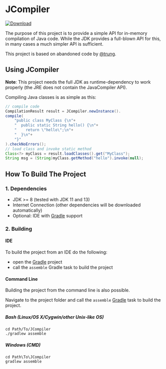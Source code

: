 # JCompiler 
[ ![Download](https://api.bintray.com/packages/miho/JCompiler/JCompiler/images/download.svg) ](https://bintray.com/miho/JCompiler/JCompiler/_latestVersion)

The purpose of this project is to provide a simple API for in-memory compilation of Java code. While the JDK provides a full-blown API for this, in many cases a much simpler API is sufficient.

This project is based on abandoned code by [@trung](https://github.com/trung/InMemoryJavaCompiler).

## Using JCompiler

**Note**: This project needs the full JDK as runtime-dependency to work properly (the JRE does not contain the JavaCompiler API).

Compiling Java classes is as simple as this:

```java
// compile code
CompilationResult result = JCompiler.newInstance().
compile(
    "public class MyClass {\n"+
    "  public static String hello() {\n"+
    "    return \"hello\";\n"+
    "  }\n"+
    "}"
).checkNoErrors();
// load class and invoke static method
Class<?> myClass = result.loadClasses().get("MyClass");    
String msg = (String)myClass.getMethod("hello").invoke(null);          
```

## How To Build The Project

### 1. Dependencies

- JDK >= 8 (tested with JDK 11 and 13)
- Internet Connection (other dependencies will be downloaded automatically)
- Optional: IDE with [Gradle](http://www.gradle.org/) support

### 2. Building

#### IDE

To build the project from an IDE do the following:

- open the  [Gradle](http://www.gradle.org/) project
- call the `assemble` Gradle task to build the project

#### Command Line

Building the project from the command line is also possible.

Navigate to the project folder and call the `assemble` [Gradle](http://www.gradle.org/)
task to build the project.

##### Bash (Linux/OS X/Cygwin/other Unix-like OS)

    cd Path/To/JCompiler
    ./gradlew assemble
    
##### Windows (CMD)

    cd Path\To\JCompiler
    gradlew assemble

